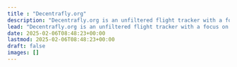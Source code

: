 ```yaml
---
title : "Decentrafly.org"
description: "Decentrafly.org is an unfiltered flight tracker with a focus on open data."
lead: "Decentrafly.org is an unfiltered flight tracker with a focus on open data. Data is provided by people like you, and is available freely via the API and the historical daily archive."
date: 2025-02-06T08:48:23+00:00
lastmod: 2025-02-06T08:48:23+00:00
draft: false
images: []
---
```

